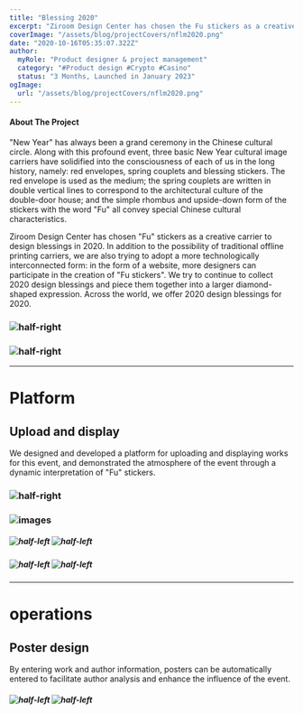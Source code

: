 ```yaml
---
title: "Blessing 2020"
excerpt: "Ziroom Design Center has chosen the Fu stickers as a creative carrier to design blessings in 2020."
coverImage: "/assets/blog/projectCovers/nflm2020.png"
date: "2020-10-16T05:35:07.322Z"
author:
  myRole: "Product designer & project management"
  category: "#Product design #Crypto #Casino"
  status: "3 Months, Launched in January 2023"
ogImage:
  url: "/assets/blog/projectCovers/nflm2020.png"
---
```


#### About The Project

"New Year" has always been a grand ceremony in the Chinese cultural circle. Along with this profound event, three basic New Year cultural image carriers have solidified into the consciousness of each of us in the long history, namely: red envelopes, spring couplets and blessing stickers. The red envelope is used as the medium; the spring couplets are written in double vertical lines to correspond to the architectural culture of the double-door house; and the simple rhombus and upside-down form of the stickers with the word "Fu" all convey special Chinese cultural characteristics.

Ziroom Design Center has chosen "Fu" stickers as a creative carrier to design blessings in 2020. In addition to the possibility of traditional offline printing carriers, we are also trying to adopt a more technologically interconnected form: in the form of a website, more designers can participate in the creation of "Fu stickers". We try to continue to collect 2020 design blessings and piece them together into a larger diamond-shaped expression. Across the world, we offer 2020 design blessings for 2020.

### ![half-right](/assets/blessing-2020/blessing-1.png "Blessing 2020")

### ![half-right](/assets/blessing-2020/blessing-2.png "Blessing 2020")

---

# Platform

## Upload and display

We designed and developed a platform for uploading and displaying works for this event, and demonstrated the atmosphere of the event through a dynamic interpretation of "Fu" stickers.

### ![half-right](/assets/blessing-2020/blessing-3.png "Blessing 2020")

### ![images](/assets/blessing-2020/blessing-animation-1.webp "Blessing 2020")

##### ![half-left](/assets/blessing-2020/works-1.png "Blessing 2020") ![half-left](/assets/blessing-2020/works-2.jpg "Blessing 2020")

##### ![half-left](/assets/blessing-2020/works-3.png "Blessing 2020") ![half-left](/assets/blessing-2020/works-4.png "Blessing 2020")

---

# operations

## Poster design

By entering work and author information, posters can be automatically entered to facilitate author analysis and enhance the influence of the event.

##### ![half-left](/assets/blessing-2020/poster-1.jpg "Blessing 2020") ![half-left](/assets/blessing-2020/poster-2.jpg "Blessing 2020")
